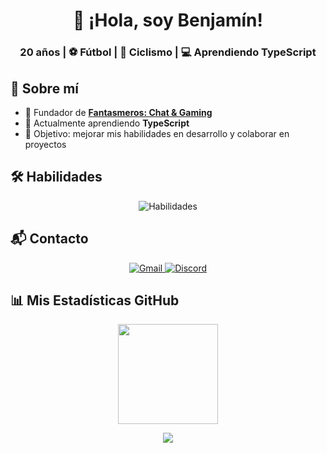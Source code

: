 <h1 align="center">👋 ¡Hola, soy Benjamín!</h1>
<h3 align="center">20 años | ⚽ Fútbol | 🚴 Ciclismo | 💻 Aprendiendo TypeScript</h3>

## 🚀 Sobre mí
- 👻 Fundador de [**Fantasmeros: Chat & Gaming**](https://discord.gg/3QtWPTu4f7)  
- 🌱 Actualmente aprendiendo **TypeScript**  
- 🎯 Objetivo: mejorar mis habilidades en desarrollo y colaborar en proyectos

## 🛠️ Habilidades
<p align="center">
  <img src="https://skillicons.dev/icons?i=c,cpp,py,html,js,ts" alt="Habilidades" />
</p>

## 📬 Contacto
<p align="center">
  <a href="mailto:avalos.castillo.benjamin@gmail.com" title="Envíame un correo">
    <img src="https://skillicons.dev/icons?i=gmail" alt="Gmail" />
  </a>
  <a href="https://discord.gg/3QtWPTu4f7" title="Únete a mi Discord">
    <img src="https://skillicons.dev/icons?i=discord" alt="Discord" />
  </a>
</p>

## 📊 Mis Estadísticas GitHub
<p align="center">
  <img src="https://github-readme-stats.vercel.app/api?username=benjzkk&theme=blueberry&count_private=true&hide_border=true&show_icons=true&locale=es" height="160" card_width="160" />
</p>

<p align="center">
  <img src="https://github-profile-trophy.vercel.app/?username=benjzkk&theme=blueberry&no-frame=true&no-bg=true&margin-w=15" />
</p>
